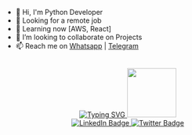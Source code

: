 

- 👋 Hi, I'm Python Developer
- 👀 Looking for a remote job
- 🌱 Learning now [AWS, React]
- 💞️ I’m looking to collaborate on Projects
- 📫 Reach me on <a href="https://wa.me/+963992336634" target="_blank">Whatsapp</a> | <a href="https://t.me/Im_Py_Dev" target="_blank">Telegram</a>

<br>
<div id="header" align="center">
  <a href="https://github.com/im-py-dev">
    <img src="https://readme-typing-svg.demolab.com/?font=Georgia&size=18&duration=2000&pause=100&multiline=true&width=500&height=80&lines=Ali%20Mughrabi;Python%20Developer" alt="Typing SVG" />
</a>
  
  
  <img src="https://media.giphy.com/media/M9gbBd9nbDrOTu1Mqx/giphy.gif" width="100"/>

<div id="badges">
  <a href="https://www.linkedin.com/in/ali-mughrabi" target="_blank">
    <img src="https://img.shields.io/badge/LinkedIn-blue?style=for-the-badge&logo=linkedin&logoColor=white" alt="LinkedIn Badge"/>
  </a>
  
  <!--
  <a href="" target="_blank">
    <img src="https://img.shields.io/badge/YouTube-red?style=for-the-badge&logo=youtube&logoColor=white" alt="Youtube Badge"/>
  </a>
  -->
  
  <a href="https://technosteps.com/my-resume/" target="_blank">
    <img src="https://img.shields.io/badge/My-Resume-blue" alt="Twitter Badge"/>
  </a>
</div>
  
  </div>
